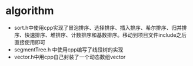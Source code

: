 # algorithm
* sort.h中使用cpp实现了冒泡排序、选择排序、插入排序、希尔排序、归并排序、快速排序、堆排序、计数排序和基数排序。移动到项目文件include之后直接使用即可
* segmentTree.h 中使用cpp编写了线段树的实现
* vector.h中用cpp自己封装了一个动态数组vector
